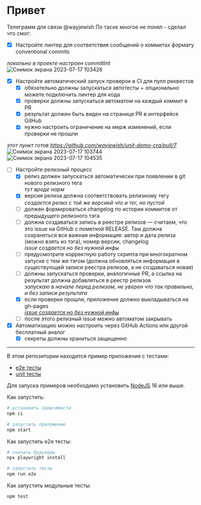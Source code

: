 # Привет
Телеграмм для связи @wayjewish
По таске многое не понял - сделал что смог:  

- [x] Настройте линтер для соответствия сообщений о коммитах формату conventional commits
  
*локально в проекте настроен commitlint*  
![Снимок экрана 2023-07-17 103426](https://github.com/wayjewish/unit-demo-cra/assets/52935522/c204a3fc-6a59-472d-95a3-b959220a259b)
  
- [x] Настройте автоматический запуск проверок в CI для пулл реквестов  
  - [x] обязательно должны запускаться автотесты + опционально можете подключить линтер для кода  
  - [x] проверки должны запускаться автоматом на каждый коммит в PR  
  - [x] результат должен быть виден на странице PR в интерфейсе GitHub  
  - [x] нужно настроить ограничение на мерж изменений, если проверки не прошли
  
*этот пункт готов https://github.com/wayjewish/unit-demo-cra/pull/7*  
![Снимок экрана 2023-07-17 103744](https://github.com/wayjewish/unit-demo-cra/assets/52935522/98ce72f4-6e79-4c8d-b86d-f1901e304215)  
![Снимок экрана 2023-07-17 104535](https://github.com/wayjewish/unit-demo-cra/assets/52935522/c0cd1190-b5cb-4724-9bbf-f0485e069f68)  

- [ ] Настройте релизный процесс
  - [x] релиз должен запускаться автоматически при появлении в git нового релизного тега  
*тут вроде норм*  
  - [x] версия релиза должна соответствовать релизному тегу  
*создается релиз с той же версией что и тег, но пустой*  
  - [ ] должен формироваться changelog по истории коммитов от предыдущего релизного тэга  
  - [ ] должна создаваться запись в реестре релизов — считаем, что это issue на GitHub с пометкой RELEASE. Там должна сохраняться вся важная информация: автор и дата релиза (можно взять из тэга), номер версии, changelog  
*issue создается но без нужной инфы*  
  - [ ] предусмотрите корректную работу скрипта при многократном запуске с тем же тэгом (должна обновляться информация в существующей записи реестра релизов, а не создаваться новая)  
  - [ ] должны запускаться проверки, аналогичные PR, а ссылка на результат должна добавляться в реестр релизов  
*запускаю в начале перед релизом, не уверен что так правильно, и без записи результата*  
  - [x] если проверки прошли, приложение должно выкладываться на gh-pages  
*[issue создается но без нужной инфы](https://wayjewish.github.io/unit-demo-cra/)*  
  - [ ] после этого релизный issue можно автоматом закрывать  
  
- [x] Автоматизацию можно настроить через GitHub Actions или другой бесплатный аналог  
  - [x] секреты должны храниться защищенно  
  
--------------------------------------------------------------------------------  
  
В этом репозитории находится пример приложения с тестами:

- [e2e тесты](e2e/example.spec.ts)
- [unit тесты](src/example.test.tsx)

Для запуска примеров необходимо установить [NodeJS](https://nodejs.org/en/download/) 16 или выше.

Как запустить:

```sh
# установить зависимости
npm ci

# запустить приложение
npm start
```

Как запустить e2e тесты:

```sh
# скачать браузеры
npx playwright install

# запустить тесты
npm run e2e
```

Как запустить модульные тесты:

```sh
npm test
```
